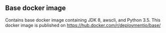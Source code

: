 ## Base docker image

Contains base docker image containing JDK 8, awscli, and Python 3.5. This docker image is published on https://hub.docker.com/r/deploymentio/base/
